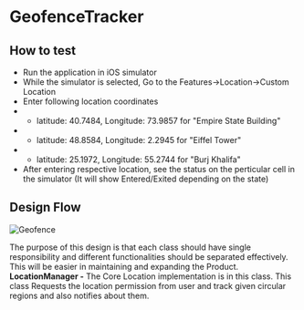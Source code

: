 # GeofenceTracker
## How to test
- Run the application in iOS simulator
- While the simulator is selected, Go to the Features->Location->Custom Location
- Enter following location coordinates
- - latitude: 40.7484, Longitude: 73.9857 for "Empire State Building"
- - latitude: 48.8584, Longitude: 2.2945 for "Eiffel Tower"
- - latitude: 25.1972, Longitude: 55.2744 for "Burj Khalifa"
- After entering respective location, see the status on the perticular cell in the simulator (It will show Entered/Exited depending on the state)

## Design Flow

![Geofence](https://user-images.githubusercontent.com/4660326/115708362-827edb00-a38d-11eb-89d9-16883c780ee7.jpg)

The purpose of this design is that each class should have single responsibility and different functionalities should be separated effectively. This will be easier in maintaining and expanding the Product.
**LocationManager -** The Core Location implementation is in this class. This class Requests the location permission from user and track given circular regions and also notifies about them.

